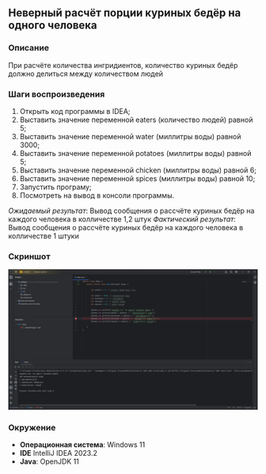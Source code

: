 **<h2>Неверный расчёт порции куриных бедёр на одного человека</h2>**

**<h3>Описание</h3>**
При расчёте количества ингридиентов, количество куриных бедёр должно делиться между количеством людей 

**<h3>Шаги воспроизведения</h3>**

1. Открыть код программы в IDEA;
2. Выставить значение переменной eaters (количество людей) равной 5;
3. Выставить значение переменной water (миллитры воды) равной 3000;
4. Выставить значение переменной potatoes (миллитры воды) равной 5;
5. Выставить значение переменной chicken (миллитры воды) равной 6;
6. Выставить значение переменной spices (миллитры воды) равной 10;
7. Запустить програму;
8. Посмотреть на вывод в консоли программы.

*Ожидаемый результат*: Вывод сообщения о рассчёте куриных бедёр на каждого человека в колличестве 1,2 штук
*Фактический результат*: Вывод сообщения о рассчёте куриных бедёр на каждого человека в колличестве 1 штуки

**<h3>Скриншот</h3>**
![Alt text](image-1.png)

**<h3>Окружение</h3>**

- **Операционная система**: Windows 11
- **IDE** IntelliJ IDEA 2023.2 
- **Java**: OpenJDK 11